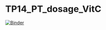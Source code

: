 # TP14_PT_dosage_VitC
 
[![Binder](https://mybinder.org/badge_logo.svg)](https://mybinder.org/v2/gh/CCayssiols/TP14_PT_dosage_VitC/HEAD)
